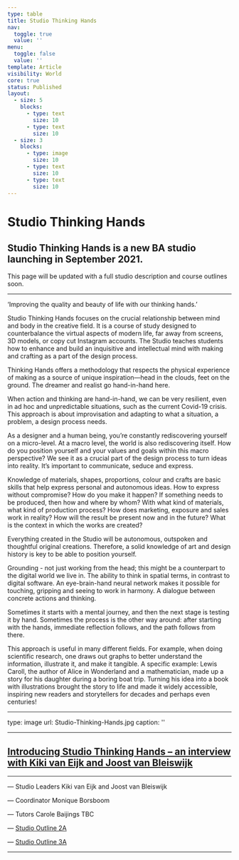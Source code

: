 ```yaml
---
type: table
title: Studio Thinking Hands
nav:
  toggle: true
  value: ''
menu:
  toggle: false
  value: ''
template: Article
visibility: World
core: true
status: Published
layout:
  - size: 5
    blocks:
      - type: text
        size: 10
      - type: text
        size: 10
  - size: 3
    blocks:
      - type: image
        size: 10
      - type: text
        size: 10
      - type: text
        size: 10
---
```


# Studio Thinking Hands

## Studio Thinking Hands is a new BA studio launching in September 2021. 
This page will be updated with a full studio description and course outlines soon.

---

‘Improving the quality and beauty of life with our thinking hands.’

Studio Thinking Hands focuses on the crucial relationship between mind and body in the creative field. It is a course of study designed to counterbalance the virtual aspects of modern life, far away from screens, 3D models, or copy cut Instagram accounts. The Studio teaches students how to enhance and build an inquisitive and intellectual mind with making and crafting as a part of the design process.

Thinking Hands offers a methodology that respects the physical experience of making as a source of unique inspiration—head in the clouds, feet on the ground. The dreamer and realist go hand-in-hand here. 

When action and thinking are hand-in-hand, we can be very resilient, even in ad hoc
and unpredictable situations, such as the current Covid-19 crisis. This approach is about improvisation and adapting to what a situation, a problem, a design process needs. 

As a designer and a human being, you’re constantly rediscovering yourself on a micro-level. At a macro level, the world is also rediscovering itself. How do you position yourself and your values and goals within this macro perspective? We see it as a crucial part of the design process to turn ideas into reality. It’s important to communicate, seduce and express.

Knowledge of materials, shapes, proportions, colour and crafts are basic skills that
help express personal and autonomous ideas. How to express without compromise? How do you make it happen? If something needs to be produced, then how and where by whom? With what kind of materials, what kind of production process? How does marketing, exposure and sales work in reality? How will the result be present now and in the future? What is the context in which the works are created?

Everything created in the Studio will be autonomous, outspoken and thoughtful original creations. Therefore, a solid knowledge of art and design history is key to be able to position yourself.

Grounding - not just working from the head; this might be a counterpart to the digital
world we live in. The ability to think in spatial terms, in contrast to digital software.
An eye-brain-hand neural network makes it possible for touching, gripping and seeing
to work in harmony. A dialogue between concrete actions and thinking.

Sometimes it starts with a mental journey, and then the next stage is testing it by hand. Sometimes the process is the other way around: after starting with the hands, immediate reflection
follows, and the path follows from there.

This approach is useful in many different fields. For example, when doing scientific research, one
draws out graphs to better understand the information, illustrate it, and make it tangible. A specific example: Lewis Caroll, the author of Alice in Wonderland and a mathematician, made up a story for his daughter during a boring boat trip. Turning his idea into a book with illustrations brought the story to life and made it widely accessible, inspiring new readers and storytellers for decades and perhaps even centuries!

---

type: image
url: Studio-Thinking-Hands.jpg
caption: ''

---

## [Introducing Studio Thinking Hands – an interview with Kiki van Eijk and Joost van Bleiswijk](https://designacademy.nl/p/about-dae/news/introducing-studio-thinking-hands)

---

— Studio Leaders
Kiki van Eijk and Joost van Bleiswijk

— Coordinator
Monique Borsboom

— Tutors
Carole Baijings
TBC

— [Studio Outline 2A](https://designacademyeindhoven.sharepoint.com/:b:/s/MediaforWebsite/Ef2Qw0SiiC9AsZBD_-3HcR4BnGa2wcyPJ9W2CkS0z41W5w?e=sfvU5X)

— [Studio Outline 3A](https://designacademyeindhoven.sharepoint.com/:b:/s/MediaforWebsite/Ebq81kjT6jZCp954CBTEVIgBIKf4PkqYsodBy85YUC_KVw?e=GjfJYh)

---
